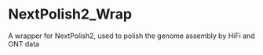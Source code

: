 # NextPolish2_Wrap
A wrapper for NextPolish2, used to polish the genome assembly by HiFi and ONT data
